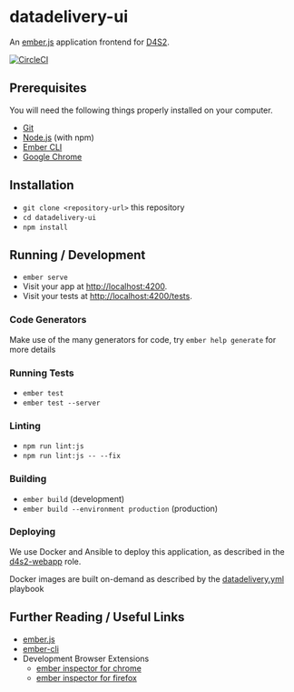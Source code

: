 # datadelivery-ui

An [ember.js](http://emberjs.com/) application frontend for [D4S2](https://github.com/Duke-GCB/D4S2).


[![CircleCI](https://circleci.com/gh/Duke-GCB/datadelivery-ui.svg?style=svg)](https://circleci.com/gh/Duke-GCB/datadelivery-ui)

## Prerequisites

You will need the following things properly installed on your computer.

* [Git](https://git-scm.com/)
* [Node.js](https://nodejs.org/) (with npm)
* [Ember CLI](https://ember-cli.com/)
* [Google Chrome](https://google.com/chrome/)

## Installation

* `git clone <repository-url>` this repository
* `cd datadelivery-ui`
* `npm install`

## Running / Development

* `ember serve`
* Visit your app at [http://localhost:4200](http://localhost:4200).
* Visit your tests at [http://localhost:4200/tests](http://localhost:4200/tests).

### Code Generators

Make use of the many generators for code, try `ember help generate` for more details

### Running Tests

* `ember test`
* `ember test --server`

### Linting

* `npm run lint:js`
* `npm run lint:js -- --fix`

### Building

* `ember build` (development)
* `ember build --environment production` (production)

### Deploying

We use Docker and Ansible to deploy this application, as described in the [d4s2-webapp](https://github.com/Duke-GCB/gcb-ansible-roles/tree/master/d4s2_webapp) role.

Docker images are built on-demand as described by the [datadelivery.yml](https://github.com/Duke-GCB/gcb-ansible/blob/master/datadelivery.yml) playbook

## Further Reading / Useful Links

* [ember.js](https://emberjs.com/)
* [ember-cli](https://ember-cli.com/)
* Development Browser Extensions
  * [ember inspector for chrome](https://chrome.google.com/webstore/detail/ember-inspector/bmdblncegkenkacieihfhpjfppoconhi)
  * [ember inspector for firefox](https://addons.mozilla.org/en-US/firefox/addon/ember-inspector/)
